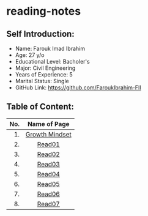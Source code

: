 # reading-notes

## Self Introduction:
* Name: Farouk Imad Ibrahim
* Age: 27 y/o
* Educational Level: Bacholer's 
* Major: Civil Engineering
* Years of Experience: 5
* Marital Status: Single
* GitHub Link: https://github.com/FaroukIbrahim-FII

## Table of Content:

|No.|Name of Page|
|--:|:------:|
|1.|[Growth Mindset](https://faroukibrahim-fii.github.io/reading-notes/Growth)|
|2.|[Read01](https://faroukibrahim-fii.github.io/reading-notes/Read01)|
|3.|[Read02](https://faroukibrahim-fii.github.io/reading-notes/Read02)
|4.|[Read03](https://faroukibrahim-fii.github.io/reading-notes/Read03)
|5.|[Read04](https://faroukibrahim-fii.github.io/reading-notes/Read04)
|6.|[Read05](https://faroukibrahim-fii.github.io/reading-notes/Read05)
|7.|[Read06](https://faroukibrahim-fii.github.io/reading-notes/Read06)|
|8.|[Read07](https://faroukibrahim-fii.github.io/reading-notes/Read07)
